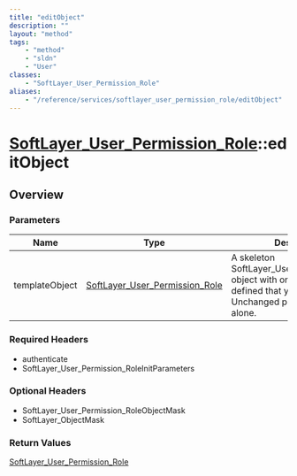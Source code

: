 ```yaml
---
title: "editObject"
description: ""
layout: "method"
tags:
    - "method"
    - "sldn"
    - "User"
classes:
    - "SoftLayer_User_Permission_Role"
aliases:
    - "/reference/services/softlayer_user_permission_role/editObject"
---
```

# [SoftLayer_User_Permission_Role](/reference/services/SoftLayer_User_Permission_Role)::editObject




## Overview 


### Parameters 
|Name | Type | Description |
| --- | --- | --- |
|templateObject| <a href='/reference/datatypes/SoftLayer_User_Permission_Role'>SoftLayer_User_Permission_Role </a>| A skeleton SoftLayer_User_Permission_Role object with only the properties defined that you wish to change. Unchanged properties are left alone.|


### Required Headers
* authenticate
* SoftLayer_User_Permission_RoleInitParameters

### Optional Headers
* SoftLayer_User_Permission_RoleObjectMask
* SoftLayer_ObjectMask

### Return Values
<a href='/reference/datatypes/SoftLayer_User_Permission_Role'>SoftLayer_User_Permission_Role </a>

